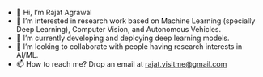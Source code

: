- 👋 Hi, I’m Rajat Agrawal
- 👀 I’m interested in research work based on Machine Learning (specially Deep Learning), Computer Vision, and Autonomous Vehicles.
- 🌱 I’m currently developing and deploying deep learning models.
- 💞️ I’m looking to collaborate with people having research interests in AI/ML.
- 📫 How to reach me? Drop an email at rajat.visitme@gmail.com

<!---
rajatvisitme/rajatvisitme is a ✨ special ✨ repository because its `README.md` (this file) appears on your GitHub profile.
You can click the Preview link to take a look at your changes.
--->
